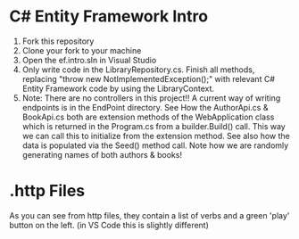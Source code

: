 # C# Entity Framework Intro

1. Fork this repository
2. Clone your fork to your machine
3. Open the ef.intro.sln in Visual Studio
4. Only write code in the LibraryRepository.cs.  Finish all methods, replacing "throw new NotImplementedException();" with 
   relevant C# Entity Framework code by using the LibraryContext.  
5. Note:  There are no controllers in this project!!  A current way of writing endpoints is in the EndPoint directory.
		  See How the AuthorApi.cs & BookApi.cs both are extension methods of the WebApplication class which 
		  is returned in the Program.cs from a builder.Build() call.  This way we can call this to initialize from the 
		  extension method.  See also how the data is populated via the Seed() method call.  Note how we are 
		  randomly generating names of both authors & books!



# .http Files

As you can see from http files, they contain a list of verbs and a green 'play' button on the left. (in VS Code this is slightly different)
